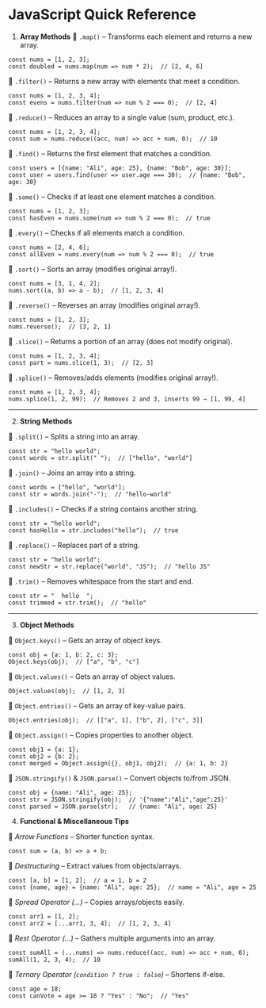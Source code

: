# JavaScript Quick Reference

1. **Array Methods**
🔹 `.map()` – Transforms each element and returns a new array.

```
const nums = [1, 2, 3];
const doubled = nums.map(num => num * 2);  // [2, 4, 6]
```

🔹 `.filter()` – Returns a new array with elements that meet a condition.

```
const nums = [1, 2, 3, 4];
const evens = nums.filter(num => num % 2 === 0);  // [2, 4]
```

🔹 `.reduce()` – Reduces an array to a single value (sum, product, etc.).

```
const nums = [1, 2, 3, 4];
const sum = nums.reduce((acc, num) => acc + num, 0);  // 10
```

🔹 `.find()` – Returns the first element that matches a condition.

```
const users = [{name: "Ali", age: 25}, {name: "Bob", age: 30}];
const user = users.find(user => user.age === 30);  // {name: "Bob", age: 30}
```

🔹 `.some()` – Checks if at least one element matches a condition.

```
const nums = [1, 2, 3];
const hasEven = nums.some(num => num % 2 === 0);  // true
```

🔹 `.every()` – Checks if all elements match a condition.

```
const nums = [2, 4, 6];
const allEven = nums.every(num => num % 2 === 0);  // true
```

🔹 `.sort()` – Sorts an array (modifies original array!).

```
const nums = [3, 1, 4, 2];
nums.sort((a, b) => a - b);  // [1, 2, 3, 4]
```
🔹 `.reverse()` – Reverses an array (modifies original array!).

```
const nums = [1, 2, 3];
nums.reverse();  // [3, 2, 1]
```

🔹 `.slice()` – Returns a portion of an array (does not modify original).

```
const nums = [1, 2, 3, 4];
const part = nums.slice(1, 3);  // [2, 3]
```

🔹 `.splice()` – Removes/adds elements (modifies original array!).

```
const nums = [1, 2, 3, 4];
nums.splice(1, 2, 99);  // Removes 2 and 3, inserts 99 → [1, 99, 4]
```

---

2. **String Methods**

🔹 `.split()` – Splits a string into an array.

```
const str = "hello world";
const words = str.split(" ");  // ["hello", "world"]
```

🔹 `.join()` – Joins an array into a string.

```
const words = ["hello", "world"];
const str = words.join("-");  // "hello-world"
```

🔹 `.includes()` – Checks if a string contains another string.

```
const str = "hello world";
const hasHello = str.includes("hello");  // true
```

🔹 `.replace()` – Replaces part of a string.

```
const str = "hello world";
const newStr = str.replace("world", "JS");  // "hello JS"
```

🔹 `.trim()` – Removes whitespace from the start and end.

```
const str = "  hello  ";
const trimmed = str.trim();  // "hello"
```

---

3. **Object Methods**

🔹 `Object.keys()` – Gets an array of object keys.

```
const obj = {a: 1, b: 2, c: 3};
Object.keys(obj);  // ["a", "b", "c"]
```

🔹 `Object.values()` – Gets an array of object values.

```
Object.values(obj);  // [1, 2, 3]
```

🔹 `Object.entries()` – Gets an array of key-value pairs.

```
Object.entries(obj);  // [["a", 1], ["b", 2], ["c", 3]]
```

🔹 `Object.assign()` – Copies properties to another object.

```
const obj1 = {a: 1};
const obj2 = {b: 2};
const merged = Object.assign({}, obj1, obj2);  // {a: 1, b: 2}
```

🔹 `JSON.stringify()` & `JSON.parse()` – Convert objects to/from JSON.

```
const obj = {name: "Ali", age: 25};
const str = JSON.stringify(obj);  // '{"name":"Ali","age":25}'
const parsed = JSON.parse(str);   // {name: "Ali", age: 25}
```

4. **Functional & Miscellaneous Tips**

🔹 *Arrow Functions* – Shorter function syntax.

```
const sum = (a, b) => a + b;
```

🔹 *Destructuring* – Extract values from objects/arrays.

```
const [a, b] = [1, 2];  // a = 1, b = 2
const {name, age} = {name: "Ali", age: 25};  // name = "Ali", age = 25
```

🔹 *Spread Operator (...)* – Copies arrays/objects easily.

```
const arr1 = [1, 2];
const arr2 = [...arr1, 3, 4];  // [1, 2, 3, 4]
```

🔹 *Rest Operator (...)* – Gathers multiple arguments into an array.

```
const sumAll = (...nums) => nums.reduce((acc, num) => acc + num, 0);
sumAll(1, 2, 3, 4);  // 10
```

🔹 *Ternary Operator* *(`condition ? true : false`)* – Shortens if-else.

```
const age = 18;
const canVote = age >= 18 ? "Yes" : "No";  // "Yes"
```